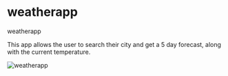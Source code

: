 # weatherapp
weatherapp

This app allows the user to search their city and get a 5 day forecast, along with the current temperature.


![weatherapp](https://user-images.githubusercontent.com/68254086/97123295-93fa6980-1701-11eb-84be-4d405e43f29f.png)
